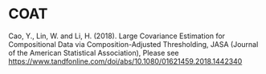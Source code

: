 # COAT
Cao, Y., Lin, W. and Li, H. (2018).
Large Covariance Estimation for Compositional Data via Composition-Adjusted Thresholding,
JASA (Journal of the American Statistical Association),
Please see https://www.tandfonline.com/doi/abs/10.1080/01621459.2018.1442340
